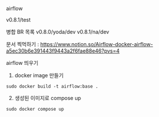 airflow

v0.8.1/test

병합 BR 목록
v0.8.0/yoda/dev
v0.8.1/na/dev

문서 찍먹하기 : https://www.notion.so/Airflow-docker-airflow-a5ec30b6e391443f9443a2f6fae88e46?pvs=4


airflow 띄우기

1. docker image 만들기
```
sudo docker build -t airflow:base .
```

2. 생성된 이미지로 compose up
```
sudo docker compose up
```
